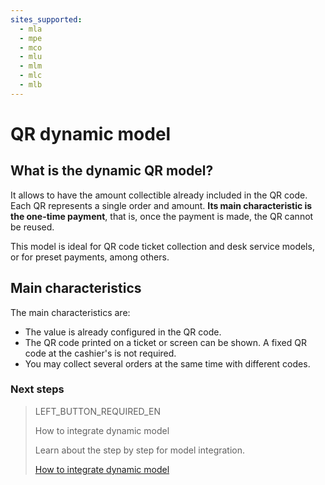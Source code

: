 ```yaml
---
sites_supported:
  - mla
  - mpe
  - mco
  - mlu
  - mlm
  - mlc
  - mlb
---
```


# QR dynamic model

## What is the dynamic QR model?

It allows to have the amount collectible already included in the QR code. Each QR represents a single order and amount. **Its main characteristic is the one-time payment**, that is, once the payment is made, the QR cannot be reused.

This model is ideal for QR code ticket collection and desk service models, or for preset payments, among others. 


## Main characteristics

The main characteristics are:

- The value is already configured in the QR code.
- The QR code printed on a ticket or screen can be shown. A fixed QR code at the cashier's is not required.
- You may collect several orders at the same time with different codes.



### Next steps


> LEFT_BUTTON_REQUIRED_EN
>
> How to integrate dynamic model
>
> Learn about the step by step for model integration.
>
> [How to integrate dynamic model](https://www.mercadopago[FAKER][URL][DOMAIN]/developers/en/guides/qr-code/qr-dynamic/integrations)


